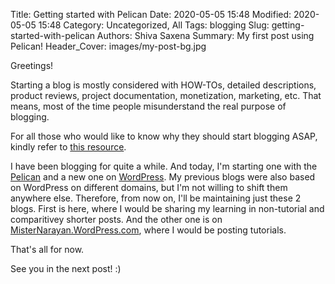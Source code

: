 Title: Getting started with Pelican
Date: 2020-05-05 15:48
Modified: 2020-05-05 15:48
Category: Uncategorized, All
Tags: blogging
Slug: getting-started-with-pelican
Authors: Shiva Saxena
Summary: My first post using Pelican!
Header_Cover: images/my-post-bg.jpg

Greetings!

Starting a blog is mostly considered with HOW-TOs, detailed descriptions, product reviews, project documentation, monetization, marketing, etc. That means, most of the time people misunderstand the real purpose of blogging.

For all those who would like to know why they should start blogging ASAP, kindly refer to [this resource](https://summertraining.readthedocs.io/en/latest/blogging.html).

I have been blogging for quite a while. And today, I'm starting one with the [Pelican](https://docs.getpelican.com/en/stable/) and a new one on [WordPress](https://wordpress.com/). My previous blogs were also based on WordPress on different domains, but I'm not willing to shift them anywhere else. Therefore, from now on, I'll be maintaining just these 2 blogs. First is here, where I would be sharing my learning in non-tutorial and comparitivey shorter posts. And the other one is on [MisterNarayan.WordPress.com](https://misternarayan.wordpress.com), where I would be posting tutorials.

That's all for now.

See you in the next post! :)
